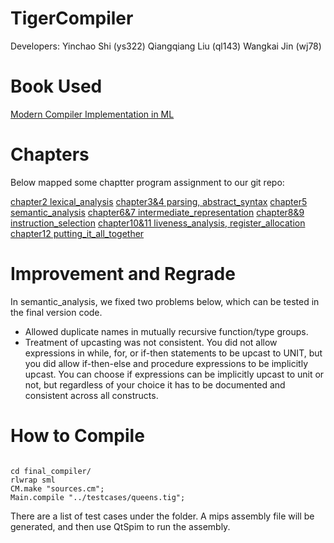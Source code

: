 # TigerCompiler
Developers:
Yinchao Shi (ys322)
Qiangqiang Liu (ql143)
Wangkai Jin (wj78)

# Book Used
[Modern Compiler Implementation in ML](https://www.cs.princeton.edu/~appel/modern/ml/ "Modern Compiler Implementation in ML")

# Chapters

Below mapped some chaptter program assignment to our git repo:

[chapter2 lexical_analysis](./lexical_analysis "chapter2 lexical_analysis")
[chapter3&4 parsing, abstract_syntax](./parser "chapter3&4 parsing, abstract_syntax")
[chapter5 semantic_analysis](./semantic_analysis "chapter5 semantic_analysis")
[chapter6&7 intermediate_representation](./intermediate_representation "chapter6&7 intermediate_representation")
[chapter8&9 instruction_selection](./instruction_selection "chapter8&9 instruction_selection")
[chapter10&11 liveness_analysis, register_allocation](./liveness_regalloc "chapter10&11 liveness_analysis, register_allocation")
[chapter12 putting_it_all_together](./final_compiler "chapter12 putting_it_all_together")

# Improvement and Regrade
In semantic_analysis, we fixed two problems below, which can be tested in the final version code.
* Allowed duplicate names in mutually recursive function/type groups. 
* Treatment of upcasting was not consistent. You did not allow expressions in while, for, or if-then statements to be upcast to UNIT, but you did allow if-then-else and procedure expressions to be implicitly upcast. You can choose if expressions can be implicitly upcast to unit or not, but regardless of your choice it has to be documented and consistent across all constructs.

# How to Compile
<pre><code>
cd final_compiler/
rlwrap sml
CM.make "sources.cm";
Main.compile "../testcases/queens.tig";
</code></pre>
There are a list of test cases under the folder. 
A mips assembly file will be generated, and then use QtSpim to run the assembly. 
